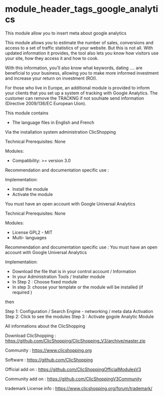 # module_header_tags_google_analytics

This module allow you to insert meta about google analytics

This module allows you to estimate the number of sales, conversions and access to a set of traffic statistics of your website. But this is not all. With updated information it provides, the tool also lets you know how visitors use your site, how they access it and how to cook. 

With this information, you'll also know what keywords, dating .... are beneficial to your business, allowing you to make more informed investment and increase your return on investment (ROI). 

For those who live in Europe, an additional module is provided to inform your clients that you set up a system of tracking with Google Analytics. The customer can remove the TRACKNG if not souhiate send information (Directive 2009/136/EC European Uion).

This module contains

- The language files in English and French

Via the installation system administration ClicShopping

Technical Prerequisites: None

Modules:

- Compatibility: >= version 3.0

Recommendation and documentation specific use :


Implementation:

- Install the module
- Activate the module

You must have an open account with Google Universal Analytics

Technical Prerequisites: None

Modules:
- License GPL2 - MIT
- Multi- languages

Recommendation and documentation specific use :
You must have an open account with Google Universal Analytics

Implementation:

- Download the file that is in your control account / Information
- In your Administration Tools / Installer module
- In Step 2 : Choose fixed module
- In step 3: choose your template or the module will be installed (if required )

then

Step 1: Configuration / Search Engine - networking  / meta data Activation
Step 2: Click to see the modules
Step 3 : Activate  gogole Analytic Module

All informations about the ClicShopping

 Download ClicShopping : https://github.com/ClicShopping/ClicShopping_V3/archive/master.zip

 Community : https://www.clicshopping.org

 Software : https://github.com/ClicShopping

 Official add on : https://github.com/ClicShoppingOfficialModulesV3

 Community add on : https://github.com/ClicShoppingV3Community

 trademark License info : https://www.clicshopping.org/forum/trademark/ 
